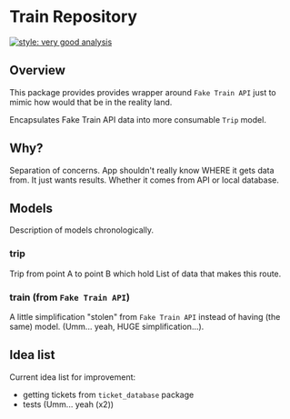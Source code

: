 # Train Repository
[![style: very good analysis][style_shield]][style_link]

## Overview
This package provides provides wrapper around `Fake Train API` just to mimic how would that be in
the reality land. 

Encapsulates Fake Train API data into more consumable `Trip` model.

## Why?
Separation of concerns. App shouldn't really know WHERE it gets data from. It just wants results.
Whether it comes from API or local database.

## Models
Description of models chronologically.

### trip
Trip from point A to point B which hold List of data that makes this route.

### train (from `Fake Train API`)
A little simplification "stolen" from `Fake Train API` instead of having (the same) model. 
(Umm... yeah, HUGE simplification...).

## Idea list
Current idea list for improvement:
* getting tickets from `ticket_database` package
* tests (Umm... yeah (x2))

[style_shield]: https://img.shields.io/badge/style-very_good_analysis-B22C89.svg
[style_link]: https://pub.dev/packages/very_good_analysis
